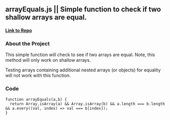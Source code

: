 ## arrayEquals.js || Simple function to check if two shallow arrays are equal.

#### [Link to Repo](https://github.com/Arathurs/arrayEquals.git/)

### About the Project

This simple function will check to see if two arrays are equal. Note, this method will only work on shallow arrays. 

Testing arrays containing additional nested arrays (or objects) for equality will not work with this function.

### Code

```
function arrayEquals(a,b) {
  return Array.isArray(a) && Array.isArray(b) && a.length === b.length && a.every((val, index) => val === b[index]);
}
```